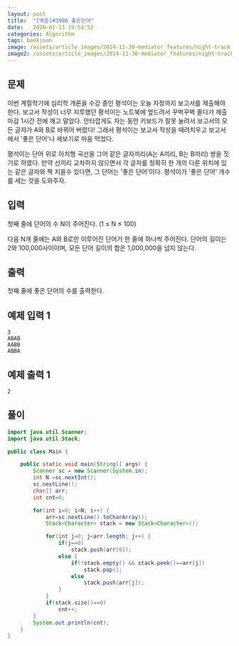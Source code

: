 ```yaml
---
layout: post
title:  "[백준]#3986 좋은단어"
date:   2020-01-13 19:54:52
categories: Algorithm
tags: baekjoon
image: /assets/article_images/2014-11-30-mediator_features/night-track.JPG
image2: /assets/article_images/2014-11-30-mediator_features/night-track-mobile.JPG
---
```

문제
--------------------

이번 계절학기에 심리학 개론을 수강 중인 평석이는 오늘 자정까지 보고서를 제출해야 한다. 보고서 작성이 너무 지루했던 평석이는 노트북에 엎드려서 꾸벅꾸벅 졸다가 제출 마감 1시간 전에 깨고 말았다. 안타깝게도 자는 동안 키보드가 잘못 눌려서 보고서의 모든 글자가 A와 B로 바뀌어 버렸다! 그래서 평석이는 보고서 작성을 때려치우고 보고서에서 '좋은 단어'나 세보기로 마음 먹었다.

평석이는 단어 위로 아치형 곡선을 그어 같은 글자끼리(A는 A끼리, B는 B끼리) 쌍을 짓기로 하였다. 만약 선끼리 교차하지 않으면서 각 글자를 정확히 한 개의 다른 위치에 있는 같은 글자와 짝 지을수 있다면, 그 단어는 '좋은 단어'이다. 평석이가 '좋은 단어' 개수를 세는 것을 도와주자.

입력
---------------------------

첫째 줄에 단어의 수 N이 주어진다. (1 ≤ N ≤ 100)

다음 N개 줄에는 A와 B로만 이루어진 단어가 한 줄에 하나씩 주어진다. 단어의 길이는 2와 100,000사이이며, 모든 단어 길이의 합은 1,000,000을 넘지 않는다.

출력
----------------

첫째 줄에 좋은 단어의 수를 출력한다.

예제 입력 1 
----------------------

```
3
ABAB
AABB
ABBA
```

예제 출력 1 
------------------------

```
2
```

풀이
--------------------------

```java
import java.util.Scanner;
import java.util.Stack;

public class Main {

    public static void main(String[] args) {
        Scanner sc = new Scanner(System.in);
        int N =sc.nextInt();
        sc.nextLine();
        char[] arr;
        int cnt=0;

        for(int i=0; i<N; i++) {
            arr=sc.nextLine().toCharArray();
            Stack<Character> stack = new Stack<Character>();

            for(int j=0; j<arr.length; j++) {
                if(j==0)
                    stack.push(arr[0]);
                else {
                    if(!stack.empty() && stack.peek()==arr[j])
                        stack.pop();
                    else
                        stack.push(arr[j]);
                }
            }
            if(stack.size()==0)
                cnt++;
        }
        System.out.println(cnt);
    }
}
```
